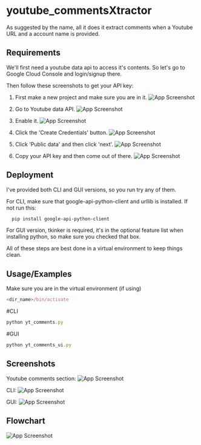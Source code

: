 # youtube_commentsXtractor

As suggested by the name, all it does it extract comments when a Youtube URL and a account name is provided.
## Requirements

We'll first need a youtube data api to access it's contents.
So let's go to Google Cloud Console and login/signup there.

Then follow these screenshots to get your API key:

1. First make a new project and make sure you are in it.
![App Screenshot](https://github.com/BrutalBotX/youtube_commentsXtractor/blob/main/Screenshot/Screenshot%202023-12-12%20115105.png?raw=true)

2. Go to Youtube data API.
![App Screenshot](https://github.com/BrutalBotX/youtube_commentsXtractor/blob/main/Screenshot/Screenshot%202023-12-12%20120033.png?raw=true)

3. Enable it.
![App Screenshot](https://github.com/BrutalBotX/youtube_commentsXtractor/blob/main/Screenshot/Screenshot%202023-12-12%20120213.png?raw=true)

4. Click the 'Create Credentials' button.
![App Screenshot](https://github.com/BrutalBotX/youtube_commentsXtractor/blob/main/Screenshot/Screenshot%202023-12-12%20120306.png?raw=true)

5. Click 'Public data' and then click 'next'.
![App Screenshot](https://github.com/BrutalBotX/youtube_commentsXtractor/blob/main/Screenshot/Screenshot%202023-12-12%20120337.png?raw=true)

6. Copy your API key and then come out of there.
![App Screenshot](https://github.com/BrutalBotX/youtube_commentsXtractor/blob/main/Screenshot/Screenshot%202023-12-12%20120422.png?raw=true)


    
## Deployment

I've provided both CLI and GUI versions, so you run try any of them.

For CLI, make sure that google-api-python-client and urllib is installed. If not run this:
```bash
  pip install google-api-python-client

```

For GUI version, tkinker is required, it's in the optional feature list when installing python, so make sure you checked that box.

All of these steps are best done in a virtual environment to keep things clean.


## Usage/Examples

Make sure you are in the virtual environment (if using)
```javascript
<dir_name>/bin/activate
```

#CLI
```javascript
python yt_comments.py
```

#GUI
```javascript
python yt_comments_ui.py
```
## Screenshots

Youtube comments section:
![App Screenshot](https://github.com/BrutalBotX/youtube_commentsXtractor/blob/main/Screenshot/Screenshot%202023-12-12%20124923.png?raw=true)

CLI: 
![App Screenshot](https://github.com/BrutalBotX/youtube_commentsXtractor/blob/main/Screenshot/Screenshot%202023-12-12%20124606.png?raw=true)

GUI:
![App Screenshot](https://github.com/BrutalBotX/youtube_commentsXtractor/blob/main/Screenshot/Screenshot%202023-12-12%20124724.png?raw=true)

## Flowchart

![App Screenshot](https://github.com/BrutalBotX/youtube_commentsXtractor/blob/main/Screenshot/Untitled%20Diagram.drawio.png?raw=true)
